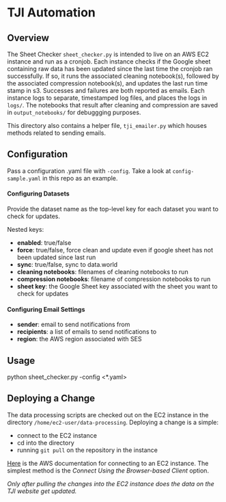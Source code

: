 # TJI Automation
## Overview
The Sheet Checker `sheet_checker.py` is intended to live on an AWS EC2 instance and run as a cronjob. Each instance checks if the Google sheet containing raw data has been updated since the last time the cronjob ran successfully. If so, it runs the associated cleaning notebook(s), followed by the associated compression notebook(s), and updates the last run time stamp in s3. Successes and failures are both reported as emails. Each instance logs to separate, timestamped log files, and places the logs in `logs/`. The notebooks that result after cleaning and compression are saved in `output_notebooks/` for debuggging purposes.

This directory also contains a helper file, `tji_emailer.py` which houses methods related to sending emails.

## Configuration
Pass a configuration .yaml file with `-config`. Take a look at `config-sample.yaml` in this repo as an example.

#### Configuring Datasets
Provide the dataset name as the top-level key for each dataset you want to check for updates.

Nested keys:
* **enabled**: true/false
* **force**: true/false, force clean and update even if google sheet has not been updated since last run
* **sync**: true/false, sync to data.world
* **cleaning notebooks**: filenames of cleaning notebooks to run
* **compression notebooks**: filename of compression notebooks to run
* **sheet key**: the Google Sheet key associated with the sheet you want to check for updates

#### Configuring Email Settings
* **sender**: email to send notifications from
* **recipients**: a list of emails to send notifications to
* **region**: the AWS region associated with SES

## Usage
python sheet_checker.py -config <*.yaml>

## Deploying a Change
The data processing scripts are checked out on the EC2 instance in the directory `/home/ec2-user/data-processing`. 
Deploying a change is a simple: 
- connect to the EC2 instance 
- cd into the directory 
- running `git pull` on the repository in the instance  

[Here](https://docs.aws.amazon.com/AWSEC2/latest/UserGuide/ec2-instance-connect-methods.html) is the AWS documentation for connecting to an EC2 instance. The simplest method is the _Connect Using the Browser-based Client_ option.

*Only after pulling the changes into the EC2 instance does the data on the TJI website get updated.* 
